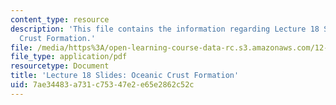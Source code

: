 ```yaml
---
content_type: resource
description: 'This file contains the information regarding Lecture 18 Slides: Oceanic
  Crust Formation.'
file: /media/https%3A/open-learning-course-data-rc.s3.amazonaws.com/12-001-introduction-to-geology-fall-2013/7ae34483a731c75347e2e65e2862c52c_MIT12_001F13_Lec18Slides.pdf
file_type: application/pdf
resourcetype: Document
title: 'Lecture 18 Slides: Oceanic Crust Formation'
uid: 7ae34483-a731-c753-47e2-e65e2862c52c
---
```


